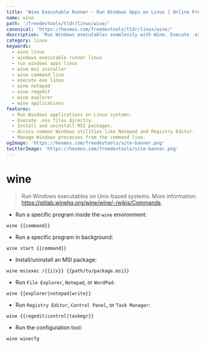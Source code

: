 ```yaml
---
title: 'Wine Executable Runner - Run Windows Apps on Linux | Online Free DevTools by Hexmos'
name: wine
path: '/freedevtools/tldr/linux/wine/'
canonical: 'https://hexmos.com/freedevtools/tldr/linux/wine/'
description: 'Run Windows executables seamlessly with Wine. Execute .exe files, install MSI packages, and utilize common Windows applications directly on Linux systems. Free online tool, no registration required.'
category: linux
keywords:
  - wine linux
  - windows executable runner linux
  - run windows apps linux
  - wine msi installer
  - wine command line
  - execute exe linux
  - wine notepad
  - wine regedit
  - wine explorer
  - wine applications
features:
  - Run Windows applications on Linux systems.
  - Execute .exe files directly.
  - Install and uninstall MSI packages.
  - Access common Windows utilities like Notepad and Registry Editor.
  - Manage Windows processes from the command line.
ogImage: 'https://hexmos.com/freedevtools/site-banner.png'
twitterImage: 'https://hexmos.com/freedevtools/site-banner.png'
---
```


# wine

> Run Windows executables on Unix-based systems.
> More information: <https://gitlab.winehq.org/wine/wine/-/wikis/Commands>.

- Run a specific program inside the `wine` environment:

`wine {{command}}`

- Run a specific program in background:

`wine start {{command}}`

- Install/uninstall an MSI package:

`wine msiexec /{{i|x}} {{path/to/package.msi}}`

- Run `File Explorer`, `Notepad`, or `WordPad`:

`wine {{explorer|notepad|write}}`

- Run `Registry Editor`, `Control Panel`, or `Task Manager`:

`wine {{regedit|control|taskmgr}}`

- Run the configuration tool:

`wine winecfg`
